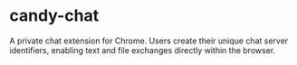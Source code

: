 # candy-chat
A private chat extension for Chrome. Users create their unique chat server identifiers, enabling text and file exchanges directly within the browser.

